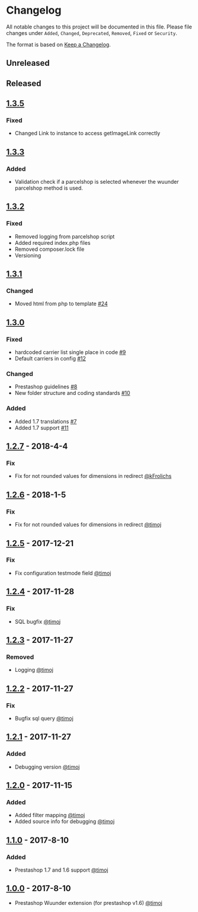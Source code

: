 # Changelog

All notable changes to this project will be documented in this file.
Please file changes under `Added`, `Changed`, `Deprecated`, `Removed`, `Fixed` or `Security`.

The format is based on [Keep a Changelog](http://keepachangelog.com/).
## Unreleased

## Released

## [1.3.5](https://github.com/kabisa/wuunder-webshopplugin-prestashop/releases/tag/1.3.5)

### Fixed
- Changed Link to instance to access getImageLink correctly

## [1.3.3](https://github.com/kabisa/wuunder-webshopplugin-prestashop/releases/tag/1.3.3)

### Added
- Validation check if a parcelshop is selected whenever the wuunder parcelshop method is used.

## [1.3.2](https://github.com/kabisa/wuunder-webshopplugin-prestashop/releases/tag/1.3.2)

### Fixed
- Removed logging from parcelshop script
- Added required index.php files
- Removed composer.lock file
- Versioning

## [1.3.1](https://github.com/kabisa/wuunder-webshopplugin-prestashop/releases/tag/1.3.1)

### Changed
- Moved html from php to template [#24](https://github.com/wuunder/wuunder-webshopplugin-prestashop/pull/24)

## [1.3.0](https://github.com/kabisa/wuunder-webshopplugin-prestashop/releases/tag/1.3.0)

### Fixed
- hardcoded carrier list single place in code [#9](https://github.com/kabisa/wuunder-webshopplugin-prestashop/pull/9)
- Default carriers in config [#12](https://github.com/kabisa/wuunder-webshopplugin-prestashop/pull/12)

### Changed

- Prestashop guidelines [#8](https://github.com/kabisa/wuunder-webshopplugin-prestashop/pull/8)
- New folder structure and coding standards [#10](https://github.com/kabisa/wuunder-webshopplugin-prestashop/pull/10)

### Added
- Added 1.7 translations [#7](https://github.com/kabisa/wuunder-webshopplugin-prestashop/pull/7)
- Added 1.7 support [#11](https://github.com/kabisa/wuunder-webshopplugin-prestashop/pull/11)



## [1.2.7](https://github.com/kabisa/wuunder-webshopplugin-prestashop/releases/tag/1.2.7) - 2018-4-4

### Fix

- Fix for not rounded values for dimensions in redirect [@kFrolichs](https://github.com/kFrolichs)


## [1.2.6](https://github.com/kabisa/wuunder-webshopplugin-prestashop/releases/tag/1.2.6) - 2018-1-5

### Fix

- Fix for not rounded values for dimensions in redirect [@timoj](https://github.com/timoj)


## [1.2.5](https://github.com/kabisa/wuunder-webshopplugin-prestashop/releases/tag/1.2.5) - 2017-12-21

### Fix

- Fix configuration testmode field [@timoj](https://github.com/timoj)


## [1.2.4](https://github.com/kabisa/wuunder-webshopplugin-prestashop/releases/tag/1.2.4) - 2017-11-28

### Fix

- SQL bugfix [@timoj](https://github.com/timoj)


## [1.2.3](https://github.com/kabisa/wuunder-webshopplugin-prestashop/releases/tag/1.2.3) - 2017-11-27

### Removed

- Logging [@timoj](https://github.com/timoj)


## [1.2.2](https://github.com/kabisa/wuunder-webshopplugin-prestashop/releases/tag/1.2.2) - 2017-11-27

### Fix

- Bugfix sql query [@timoj](https://github.com/timoj)


## [1.2.1](https://github.com/kabisa/wuunder-webshopplugin-prestashop/releases/tag/1.2.1) - 2017-11-27

### Added

- Debugging version [@timoj](https://github.com/timoj)


## [1.2.0](https://github.com/kabisa/wuunder-webshopplugin-prestashop/releases/tag/1.2.0) - 2017-11-15

### Added

- Added filter mapping [@timoj](https://github.com/timoj)
- Added source info for debugging [@timoj](https://github.com/timoj)


## [1.1.0](https://github.com/kabisa/wuunder-webshopplugin-prestashop/releases/tag/1.1.0) - 2017-8-10

### Added

- Prestashop 1.7 and 1.6 support [@timoj](https://github.com/timoj)


## [1.0.0](https://github.com/kabisa/wuunder-webshopplugin-prestashop/releases/tag/1.0.0) - 2017-8-10

- Prestashop Wuunder extension (for prestashop v1.6) [@timoj](https://github.com/timoj)
